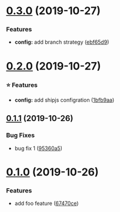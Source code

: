 # [0.3.0](https://github.com/kazupon/sandbox-shipjs/compare/v0.2.0...v0.3.0) (2019-10-27)


### Features

* **config:** add branch strategy ([ebf65d9](https://github.com/kazupon/sandbox-shipjs/commit/ebf65d9db3579c856230ae939271c6f95ed6b8a1))



# [0.2.0](https://github.com/kazupon/sandbox-shipjs/compare/v0.1.1...v0.2.0) (2019-10-27)


### :star: Features

* **config:** add shipjs configration ([1bfb9aa](https://github.com/kazupon/sandbox-shipjs/commit/1bfb9aa25744a4ce0fb41fdf8c0e59a36b724fb3))



## [0.1.1](https://github.com/kazupon/sandbox-shipjs/compare/v0.1.0...v0.1.1) (2019-10-26)


### Bug Fixes

* bug fix 1 ([95360a5](https://github.com/kazupon/sandbox-shipjs/commit/95360a5177c7c48ecb89a310b259604100ebf6d4))



# [0.1.0](https://github.com/kazupon/sandbox-shipjs/compare/67470cede0d76eb5562d72412c344c112d87ef49...v0.1.0) (2019-10-26)


### Features

* add foo feature ([67470ce](https://github.com/kazupon/sandbox-shipjs/commit/67470cede0d76eb5562d72412c344c112d87ef49))



